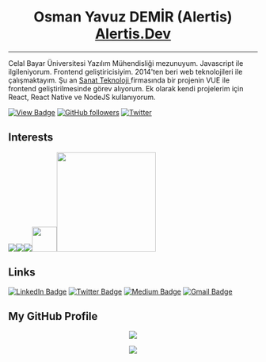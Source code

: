 # <center> Osman Yavuz DEMİR (Alertis)  <a href="https://alertis.dev" target="_blank">Alertis.Dev</a> </center> 
<hr>

<p>
    Celal Bayar Üniversitesi Yazılım Mühendisliği mezunuyum. Javascript ile ilgileniyorum. Frontend geliştiricisiyim. 2014'ten beri web teknolojileri ile çalışmaktayım. Şu an <a href="https://sanatteknoloji.com.tr/"> Sanat Teknoloji </a> firmasında bir projenin VUE ile frontend geliştirilmesinde görev alıyorum. Ek olarak kendi projelerim için React, React Native ve NodeJS kullanıyorum. 
</p>


[![View Badge](https://komarev.com/ghpvc/?username=Alertis&color=green)]() 
[![GitHub followers](https://img.shields.io/github/followers/Alertis.svg?style=social&label=Follow)](https://github.com/Alertis?tab=followers)
[![Twitter](https://img.shields.io/twitter/follow/AlertisDev?label=Twitter&style=social)](https://twitter.com/AlertisDev)

## Interests

<img src="https://www.vectorlogo.zone/logos/javascript/javascript-horizontal.svg" /><img src="https://www.vectorlogo.zone/logos/nodejs/nodejs-ar21.svg"><img src="https://www.vectorlogo.zone/logos/reactjs/reactjs-ar21.svg"><img src="https://upload.wikimedia.org/wikipedia/commons/9/95/Vue.js_Logo_2.svg" width="50"><img src="https://braze-marketing-assets.s3.amazonaws.com/images/partner_logos/react-native.png" width="200">

## Links
[![LinkedIn Badge](https://img.shields.io/badge/OsmanYavuzDemir-blue?style=for-the-badge&logo=linkedin)](https://www.linkedin.com/in/osmanyavuzdemir/)
[![Twitter Badge](https://img.shields.io/badge/Alertisx-yellow?style=for-the-badge&logo=Twitter)](https://twitter.com/AlertisDev)
[![Medium Badge](https://img.shields.io/badge/OsmanYavuzDemir-black?style=for-the-badge&logo=Medium)](https://medium.com/@osmanyavuzdemir96)
[![Gmail Badge](https://img.shields.io/badge/OsmanYavuzDemir96@gmail.com-red?style=for-the-badge&logo=Gmail&logoColor=white)](mailto:osmanyavuzdemir96@gmail.com)

## My GitHub Profile
<p align="center"> <img src="https://github-readme-stats.vercel.app/api?username=alertis&show_icons=true&theme=merko&count_private=true" /> </p>

<p align="center"> <img src="https://github-readme-stats.vercel.app/api/top-langs/?username=alertis&layout=compact" />
</p>
